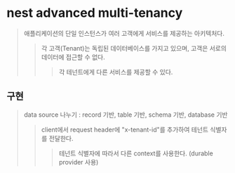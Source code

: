 # nest advanced multi-tenancy

> 애플리케이션의 단일 인스턴스가 여러 고객에게 서비스를 제공하는 아키텍처다.
>
> > 각 고객(Tenant)는 독립된 데이터베이스를 가지고 있으며, 고객은 서로의 데이터에 접근할 수 없다.
> >
> > > 각 테넌트에게 다른 서비스를 제공할 수 있다.

## 구현

> data source 나누기 : record 기반, table 기반, schema 기반, database 기반
>
> > client에서 request header에 "x-tenant-id"를 추가하여 테넌트 식별자를 전달한다.
> >
> > > 테넌트 식별자에 따라서 다른 context를 사용한다. (durable provider 사용)
